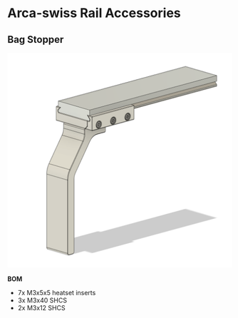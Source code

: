 # Arca-swiss Rail Accessories

## Bag Stopper

![bag_stopper](bag_stopper.png)

**BOM**

* 7x M3x5x5 heatset inserts
* 3x M3x40 SHCS
* 2x M3x12 SHCS
